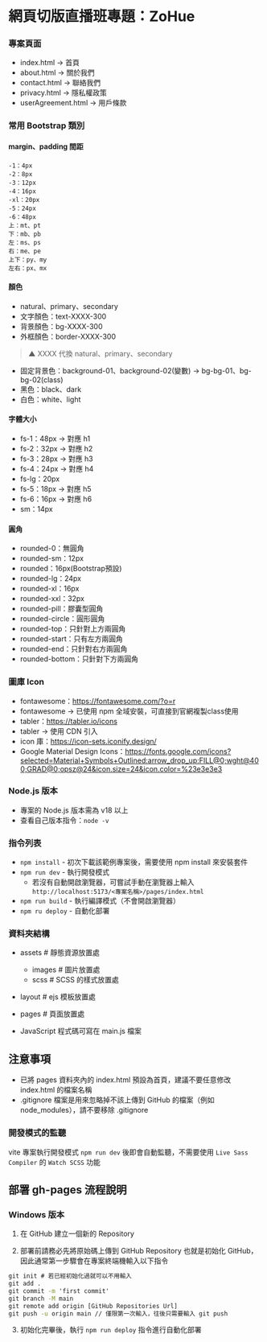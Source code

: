 # 網頁切版直播班專題：ZoHue

### 專案頁面

- index.html → 首頁
- about.html → 關於我們
- contact.html → 聯絡我們
- privacy.html → 隱私權政策
- userAgreement.html → 用戶條款

### 常用 Bootstrap 類別

#### margin、padding 間距

```
-1：4px
-2：8px
-3：12px
-4：16px
-xl：20px
-5：24px
-6：48px
上：mt、pt
下：mb、pb
左：ms、ps
右：me、pe
上下：py、my
左右：px、mx
```

#### 顏色

- natural、primary、secondary
- 文字顏色：text-XXXX-300
- 背景顏色：bg-XXXX-300
- 外框顏色：border-XXXX-300
> ▲ XXXX 代換 natural、primary、secondary
- 固定背景色：background-01、background-02(變數) → bg-bg-01、bg-bg-02(class)
- 黑色：black、dark
- 白色：white、light

#### 字體大小

- fs-1：48px → 對應 h1
- fs-2：32px → 對應 h2
- fs-3：28px → 對應 h3
- fs-4：24px → 對應 h4
- fs-lg：20px
- fs-5：18px → 對應 h5
- fs-6：16px → 對應 h6
- sm：14px

#### 圓角
- rounded-0：無圓角
- rounded-sm：12px
- rounded：16px(Bootstrap預設)
- rounded-lg：24px
- rounded-xl：16px
- rounded-xxl：32px
- rounded-pill：膠囊型圓角
- rounded-circle：圓形圓角
- rounded-top：只針對上方兩圓角
- rounded-start：只有左方兩圓角
- rounded-end：只針對右方兩圓角
- rounded-bottom：只針對下方兩圓角

### 圖庫 Icon

- fontawesome：https://fontawesome.com/?o=r
- fontawesome → 已使用 npm 全域安裝，可直接到官網複製class使用
- tabler：https://tabler.io/icons
- tabler → 使用 CDN 引入
- icon 庫：https://icon-sets.iconify.design/
- Google Material Design Icons：https://fonts.google.com/icons?selected=Material+Symbols+Outlined:arrow_drop_up:FILL@0;wght@400;GRAD@0;opsz@24&icon.size=24&icon.color=%23e3e3e3

### Node.js 版本

- 專案的 Node.js 版本需為 v18 以上
- 查看自己版本指令：`node -v`

### 指令列表

- `npm install` - 初次下載該範例專案後，需要使用 npm install 來安裝套件
- `npm run dev` - 執行開發模式
  - 若沒有自動開啟瀏覽器，可嘗試手動在瀏覽器上輸入
    `http://localhost:5173/<專案名稱>/pages/index.html`
- `npm run build` - 執行編譯模式（不會開啟瀏覽器）
- `npm ru deploy` - 自動化部署

### 資料夾結構

- assets # 靜態資源放置處

  - images # 圖片放置處
  - scss # SCSS 的樣式放置處

- layout # ejs 模板放置處
- pages # 頁面放置處

- JavaScript 程式碼可寫在 main.js 檔案

## 注意事項

- 已將 pages 資料夾內的 index.html 預設為首頁，建議不要任意修改 index.html 的檔案名稱
- .gitignore 檔案是用來忽略掉不該上傳到 GitHub 的檔案（例如 node_modules），請不要移除 .gitignore

### 開發模式的監聽

vite 專案執行開發模式 `npm run dev` 後即會自動監聽，不需要使用 `Live Sass Compiler` 的 `Watch SCSS` 功能

## 部署 gh-pages 流程說明

### Windows 版本

1. 在 GitHub 建立一個新的 Repository

2. 部署前請務必先將原始碼上傳到 GitHub Repository 也就是初始化 GitHub，因此通常第一步驟會在專案終端機輸入以下指令

```cmd
git init # 若已經初始化過就可以不用輸入
git add .
git commit -m 'first commit'
git branch -M main
git remote add origin [GitHub Repositories Url]
git push -u origin main // 僅限第一次輸入，往後只需要輸入 git push
```

3. 初始化完畢後，執行 `npm run deploy` 指令進行自動化部署
